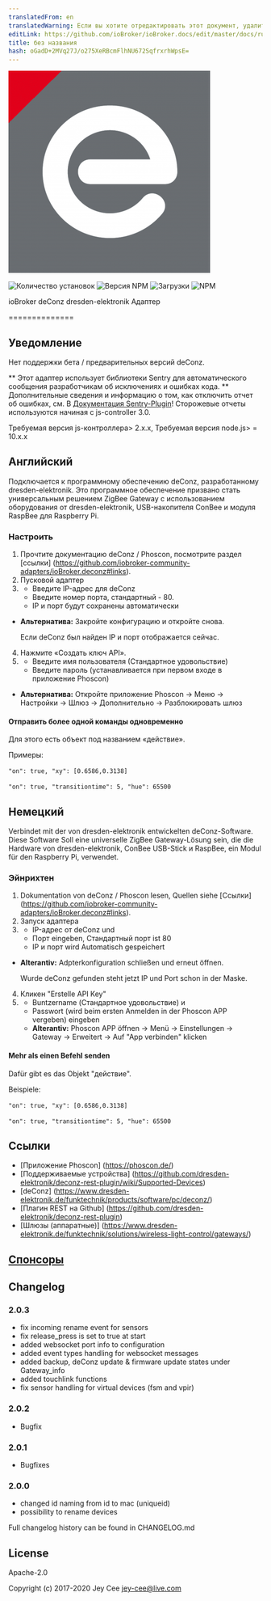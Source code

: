 ```yaml
---
translatedFrom: en
translatedWarning: Если вы хотите отредактировать этот документ, удалите поле «translationFrom», в противном случае этот документ будет снова автоматически переведен
editLink: https://github.com/ioBroker/ioBroker.docs/edit/master/docs/ru/adapterref/iobroker.deconz/README.md
title: без названия
hash: oGadD+2MVq27J/o275XeRBcmFlhNU672SqfrxrhWpsE=
---
```

![логотип](../../../en/adapterref/iobroker.deconz/admin/deconz.png)

![Количество установок](http://iobroker.live/badges/deconz-stable.svg)
![Версия NPM](http://img.shields.io/npm/v/iobroker.deconz.svg)
![Загрузки](https://img.shields.io/npm/dm/iobroker.deconz.svg)
![NPM](https://nodei.co/npm/iobroker.deconz.png?downloads=true)

ioBroker deConz dresden-elektronik Адаптер

==============

## Уведомление
Нет поддержки бета / предварительных версий deConz.

** Этот адаптер использует библиотеки Sentry для автоматического сообщения разработчикам об исключениях и ошибках кода. ** Дополнительные сведения и информацию о том, как отключить отчет об ошибках, см. В [Документация Sentry-Plugin](https://github.com/ioBroker/plugin-sentry#plugin-sentry)! Сторожевые отчеты используются начиная с js-controller 3.0.

Требуемая версия js-контроллера> 2.x.x, Требуемая версия node.js> = 10.x.x

## Английский
Подключается к программному обеспечению deConz, разработанному dresden-elektronik. Это программное обеспечение призвано стать универсальным решением ZigBee Gateway с использованием оборудования от dresden-elektronik, USB-накопителя ConBee и модуля RaspBee для Raspberry Pi.

### Настроить
1. Прочтите документацию deConz / Phoscon, посмотрите раздел [ссылки] (https://github.com/iobroker-community-adapters/ioBroker.deconz#links).
2. Пусковой адаптер
3. * Введите IP-адрес для deConz
    * Введите номер порта, стандартный - 80.
    * IP и порт будут сохранены автоматически
  * **Альтернатива:** Закройте конфигурацию и откройте снова.

    Если deConz был найден IP и порт отображается сейчас.

4. Нажмите «Создать ключ API».
5. * Введите имя пользователя (Стандартное удовольствие)
    * Введите пароль (устанавливается при первом входе в приложение Phoscon)
  * **Альтернатива:** Откройте приложение Phoscon -> Меню -> Настройки -> Шлюз -> Дополнительно -> Разблокировать шлюз

#### Отправить более одной команды одновременно
Для этого есть объект под названием «действие».

Примеры:

`"on": true, "xy": [0.6586,0.3138]`

`"on": true, "transitiontime": 5, "hue": 65500`

## Немецкий
Verbindet mit der von dresden-elektronik entwickelten deConz-Software. Diese Software Soll eine universelle ZigBee Gateway-Lösung sein, die die Hardware von dresden-elektronik, ConBee USB-Stick и RaspBee, ein Modul für den Raspberry Pi, verwendet.

### Эйнрихтен
1. Dokumentation von deConz / Phoscon lesen, Quellen siehe [Ссылки] (https://github.com/iobroker-community-adapters/ioBroker.deconz#links).
2. Запуск адаптера
3. * IP-адрес от deConz und
    * Порт eingeben, Стандартный порт ist 80
    * IP и порт wird Automatisch gespeichert
  * **Alterantiv:** Adpterkonfiguration schließen und erneut öffnen.

    Wurde deConz gefunden steht jetzt IP und Port schon in der Maske.

4. Кликен "Erstelle API Key"
5. * Buntzername (Стандартное удовольствие) и
    * Passwort (wird beim ersten Anmelden in der Phoscon APP vergeben) eingeben
   * **Alterantiv:** Phoscon APP öffnen -> Menü -> Einstellungen -> Gateway -> Erweitert -> Auf "App verbinden" klicken

#### Mehr als einen Befehl senden
Dafür gibt es das Objekt "действие".

Beispiele:

`"on": true, "xy": [0.6586,0.3138]`

`"on": true, "transitiontime": 5, "hue": 65500`

## Ссылки
- [Приложение Phoscon] (https://phoscon.de/)
- [Поддерживаемые устройства] (https://github.com/dresden-elektronik/deconz-rest-plugin/wiki/Supported-Devices)
- [deConz] (https://www.dresden-elektronik.de/funktechnik/products/software/pc/deconz/)
- [Плагин REST на Github] (https://github.com/dresden-elektronik/deconz-rest-plugin)
- [Шлюзы (аппаратные)] (https://www.dresden-elektronik.de/funktechnik/solutions/wireless-light-control/gateways/)

## [Спонсоры](https://github.com/iobroker-community-adapters/ioBroker.deconz/blob/master/SPONSORS.MD)

## Changelog

### 2.0.3
* fix incoming rename event for sensors
* fix release_press is set to true at start
* added websocket port info to configuration
* added event types handling for websocket messages
* added backup, deConz update & firmware update states under Gateway_info
* added touchlink functions
* fix sensor handling for virtual devices (fsm and vpir)

### 2.0.2
* Bugfix

### 2.0.1
* Bugfixes

### 2.0.0
* changed id naming from id to mac (uniqueid)
* possibility to rename devices

Full changelog history can be found in CHANGELOG.md

## License
Apache-2.0

Copyright (c) 2017-2020 Jey Cee jey-cee@live.com